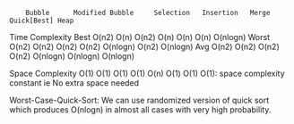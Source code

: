 
		Bubble		Modified Bubble		Selection	Insertion	Merge		Quick[Best]	Heap
Time Complexity
	Best	O(n2)           O(n)                    O(n2)           O(n)            O(n)		O(n)		O(nlogn)
	Worst	O(n2)           O(n2)                   O(n2)           O(n2)           O(nlogn)	O(n2)		O(nlogn)
	Avg	O(n2)           O(n2)                   O(n2)           O(n2)           O(nlogn)	O(nlogn)	O(nlogn)

Space Complexity O(1)		O(1)			O(1)		O(1)		O(n)		O(1)		O(1)
O(1): space complexity constant ie No extra space needed

Worst-Case-Quick-Sort: We can use randomized version of quick sort which produces O(nlogn) in almost all cases with very high probability.
